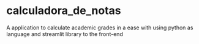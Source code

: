 # calculadora_de_notas
A application to calculate academic grades in a ease with using python as language and streamlit library to the front-end
